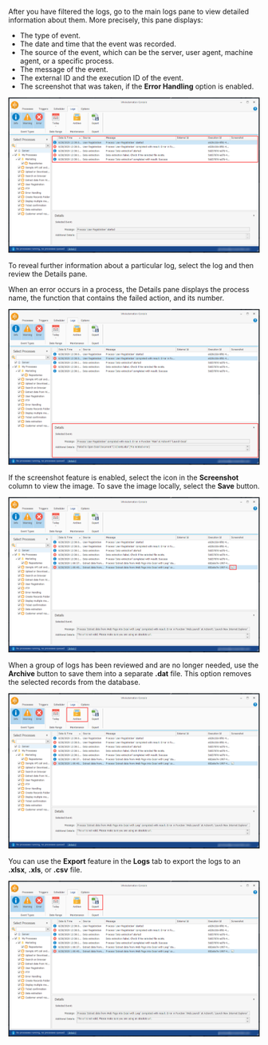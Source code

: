 After you have filtered the logs, go to the main logs pane to view detailed information about them. More precisely, this pane displays:

- The type of event.
- The date and time that the event was recorded.
- The source of the event, which can be the server, user agent, machine agent, or a specific process.
- The message of the event.
- The external ID and the execution ID of the event.
- The screenshot that was taken, if the **Error Handling** option is enabled.

![Screenshot of the WinAutomation information displayed for each log.](..\media\log-information.png)

To reveal further information about a particular log, select the log and then review the Details pane.

When an error occurs in a process, the Details pane displays the process name, the function that contains the failed action, and its number.

![Screenshot of the WinAutomation Details pane.](..\media\details-pane.png)

If the screenshot feature is enabled, select the icon in the **Screenshot** column to view the image. To save the image locally, select the **Save** button.

![Screenshot of the WinAutomation Screenshot option in the Logs tab.](..\media\screenshot-option.png)

When a group of logs has been reviewed and are no longer needed, use the **Archive** button to save them into a separate **.dat** file. This option removes the selected records from the database.

![Screenshot of the WinAutomation Archive option in the Logs tab.](..\media\archive-button.png)

You can use the **Export** feature in the **Logs** tab to export the logs to an **.xlsx**, **.xls**, or **.csv** file.

![Screenshot of the WinAutomation Export option in the Logs tab.](..\media\export-button.png)
